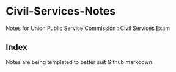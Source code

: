 # Civil-Services-Notes

Notes for Union Public Service Commission : Civil Services Exam

## Index

Notes are being templated to better suit Github markdown. 
